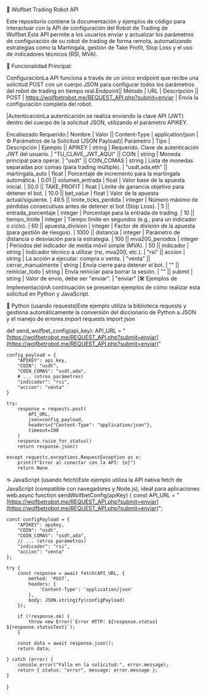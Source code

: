 🐺 Wolfbet Trading Robot API

Este repositorio contiene la documentación y ejemplos de código para interactuar con la API de configuración del Robot de Trading de Wolfbet.Esta API permite a los usuarios enviar y actualizar los parámetros de configuración de su 
robot de trading de forma remota, automatizando estrategias como la Martingala, gestión de Take Profit, Stop Loss y el uso de indicadores técnicos (RSI, MVA).

🚀 Funcionalidad Principal: 

ConfiguraciónLa API funciona a través de un único endpoint que recibe una solicitud POST con un cuerpo JSON para configurar todos los parámetros del robot de trading en tiempo real.Endpoint|| Método | URL | Descripción || POST | 
https://wolfbetrobot.me/REQUEST_API.php?submit=enviar | Envía la configuración completa del robot.

|AutenticaciónLa autenticación se realiza enviando la clave API (JWT) dentro del cuerpo de la solicitud JSON, utilizando el parámetro APIKEY.

Encabezado Requerido:| Nombre | Valor || Content-Type | application/json |⚙️ Parámetros de la Solicitud (JSON Payload)| Parámetro | Tipo | Descripción | Ejemplo || APIKEY | string | Requerido. Clave de autenticación JWT del usuario. | "TU_CLAVE_JWT_AQUI" || COIN | string | Moneda principal para operar. | "usdt" || COIN_COMAS | string | Lista de monedas separadas por comas (para trading múltiple). | "usdt,ada,eth" || martingala_auto | float | Porcentaje de incremento para la martingala automática. | 0.01 || volumen_entrada | float | Valor base de la apuesta inicial. | 50.0 || TAKE_PROFIT | float | Límite de ganancia objetivo para detener el bot. | 10.0 || bet_value | float | Valor de la apuesta actual/siguiente. | 49.5 || limite_ticks_perdida | integer | Número máximo de pérdidas consecutivas antes de detener el bot (Stop Loss). | 5 || entrada_porcentaje | integer | Porcentaje para la entrada de trading. | 10 || tiempo_limite | integer | Tiempo límite en segundos (e.g., para un indicador o ciclo). | 60 || apuesta_division | integer | Factor de división de la apuesta (para gestión de riesgos). | 1000 || distancia | integer | Parámetro de distancia o desviación para la estrategia. | 100 || mva200_periodos | integer | Periodos del indicador de media móvil simple (MVA). | 50 || indicador | string | Indicador técnico a utilizar (rsi, mva200, etc.). | "rsi" || accion | string | La acción a ejecutar: compra o venta. | "venta" || cerrar_manualmente | string | Envía cierre para detener el bot. | "" || reiniciar_todo | string | Envía reiniciar para borrar la sesión. | "" || submit | string | Valor de envío, debe ser "enviar". | "enviar" |🛠 Ejemplos de ImplementaciónA continuación se presentan ejemplos de cómo realizar esta solicitud en Python y JavaScript.


🐍 Python (usando requests)Este ejemplo utiliza la biblioteca requests y gestiona automáticamente la conversión del diccionario de Python a JSON y el manejo de errores.import requests
import json

def send_wolfbet_config(api_key):
    API_URL = "[https://wolfbetrobot.me/REQUEST_API.php?submit=enviar](https://wolfbetrobot.me/REQUEST_API.php?submit=enviar)"

    config_payload = {
        "APIKEY": api_key,
        "COIN": "usdt",
        "COIN_COMAS": "usdt,ada",
        # ... (otros parámetros)
        "indicador": "rsi",
        "accion": "venta"
    }

    try:
        response = requests.post(
            API_URL, 
            json=config_payload,
            headers={"Content-Type": "application/json"},
            timeout=100
        )
        response.raise_for_status() 
        return response.json()

    except requests.exceptions.RequestException as e:
        print(f"Error al conectar con la API: {e}")
        return None

☕ JavaScript (usando fetch)Este ejemplo utiliza la API nativa fetch de JavaScript (compatible con navegadores y Node.js), ideal para aplicaciones web.async function sendWolfbetConfig(apiKey) {
    const API_URL = "[https://wolfbetrobot.me/REQUEST_API.php?submit=enviar](https://wolfbetrobot.me/REQUEST_API.php?submit=enviar)";
    
    const configPayload = {
        "APIKEY": apiKey,
        "COIN": "usdt",
        "COIN_COMAS": "usdt,ada",
        // ... (otros parámetros)
        "indicador": "rsi",
        "accion": "venta"
    };

    try {
        const response = await fetch(API_URL, {
            method: 'POST',
            headers: {
                'Content-Type': 'application/json' 
            },
            body: JSON.stringify(configPayload) 
        });

        if (!response.ok) {
            throw new Error(`Error HTTP: ${response.status} ${response.statusText}`);
        }

        const data = await response.json();
        return data;

    } catch (error) {
        console.error("Fallo en la solicitud:", error.message);
        return { status: "error", message: error.message };
    }
}
